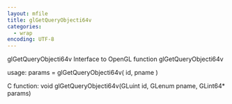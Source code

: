 ```yaml
---
layout: mfile
title: glGetQueryObjecti64v
categories:
  - wrap
encoding: UTF-8
---
```


glGetQueryObjecti64v  Interface to OpenGL function glGetQueryObjecti64v

usage:  params = glGetQueryObjecti64v( id, pname )

C function:  void glGetQueryObjecti64v(GLuint id, GLenum pname, GLint64\* params)